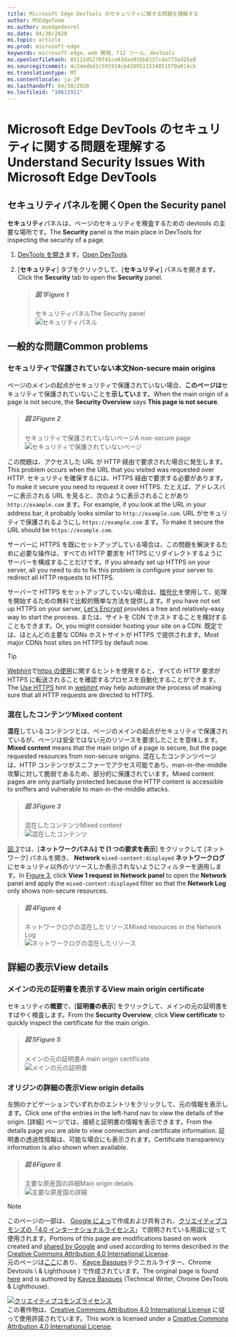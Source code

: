 ```yaml
---
title: Microsoft Edge DevTools のセキュリティに関する問題を理解する
author: MSEdgeTeam
ms.author: msedgedevrel
ms.date: 04/30/2020
ms.topic: article
ms.prod: microsoft-edge
keywords: microsoft edge、web 開発、f12 ツール、devtools
ms.openlocfilehash: 05112d5270f41ce83daa935b8137c4a773ad25a0
ms.sourcegitcommit: 4c24edbd1c591914cb4109511534851570a614cb
ms.translationtype: MT
ms.contentlocale: ja-JP
ms.lasthandoff: 04/30/2020
ms.locfileid: "10611911"
---
```

<!-- Copyright Kayce Basques 

   Licensed under the Apache License, Version 2.0 (the "License");
   you may not use this file except in compliance with the License.
   You may obtain a copy of the License at

       https://www.apache.org/licenses/LICENSE-2.0

   Unless required by applicable law or agreed to in writing, software
   distributed under the License is distributed on an "AS IS" BASIS,
   WITHOUT WARRANTIES OR CONDITIONS OF ANY KIND, either express or implied.
   See the License for the specific language governing permissions and
   limitations under the License.  -->  





# <span data-ttu-id="b3ad1-103">Microsoft Edge DevTools のセキュリティに関する問題を理解する</span><span class="sxs-lookup"><span data-stu-id="b3ad1-103">Understand Security Issues With Microsoft Edge DevTools</span></span>   

  

<!--Use the **Security** Panel in [Microsoft Edge DevTools][MicrosoftEdgeDevTools] to make sure HTTPS is properly implemented on a page.  See **Why HTTPS Matters** to learn why every website should be protected with HTTPS, even sites that do not handle sensitive user data.  -->  

<!--todo: add section when why-https is available -->  

## <span data-ttu-id="b3ad1-104">セキュリティパネルを開く</span><span class="sxs-lookup"><span data-stu-id="b3ad1-104">Open the Security panel</span></span>   

<span data-ttu-id="b3ad1-105">**セキュリティ**パネルは、ページのセキュリティを検査するための devtools の主要な場所です。</span><span class="sxs-lookup"><span data-stu-id="b3ad1-105">The **Security** panel is the main place in DevTools for inspecting the security of a page.</span></span>  

1.  <span data-ttu-id="b3ad1-106">[DevTools を開き][DevToolsOpen]ます。</span><span class="sxs-lookup"><span data-stu-id="b3ad1-106">[Open DevTools][DevToolsOpen].</span></span>  

1.  <span data-ttu-id="b3ad1-107">[**セキュリティ**] タブをクリックして、[**セキュリティ**] パネルを開きます。</span><span class="sxs-lookup"><span data-stu-id="b3ad1-107">Click the **Security** tab to open the **Security** panel.</span></span>  
    
    > ##### <span data-ttu-id="b3ad1-108">図 1</span><span class="sxs-lookup"><span data-stu-id="b3ad1-108">Figure 1</span></span>  
    > <span data-ttu-id="b3ad1-109">セキュリティパネル</span><span class="sxs-lookup"><span data-stu-id="b3ad1-109">The Security panel</span></span>  
    > ![セキュリティパネル][ImageSecurityPanel]  
    
## <span data-ttu-id="b3ad1-111">一般的な問題</span><span class="sxs-lookup"><span data-stu-id="b3ad1-111">Common problems</span></span>   

### <span data-ttu-id="b3ad1-112">セキュリティで保護されていない本文</span><span class="sxs-lookup"><span data-stu-id="b3ad1-112">Non-secure main origins</span></span>   

<span data-ttu-id="b3ad1-113">ページのメインの起点がセキュリティで保護されていない場合、**このページは**セキュリティで保護されていないことを**示してい**ます。</span><span class="sxs-lookup"><span data-stu-id="b3ad1-113">When the main origin of a page is not secure, the **Security Overview** says **This page is not secure**.</span></span>  

> ##### <span data-ttu-id="b3ad1-114">図 2</span><span class="sxs-lookup"><span data-stu-id="b3ad1-114">Figure 2</span></span>  
> <span data-ttu-id="b3ad1-115">セキュリティで保護されていないページ</span><span class="sxs-lookup"><span data-stu-id="b3ad1-115">A non-secure page</span></span>  
> ![セキュリティで保護されていないページ][ImageNonSecurePage]  

<span data-ttu-id="b3ad1-117">この問題は、アクセスした URL が HTTP 経由で要求された場合に発生します。</span><span class="sxs-lookup"><span data-stu-id="b3ad1-117">This problem occurs when the URL that you visited was requested over HTTP.</span></span>  <span data-ttu-id="b3ad1-118">セキュリティを確保するには、HTTPS 経由で要求する必要があります。</span><span class="sxs-lookup"><span data-stu-id="b3ad1-118">To make it secure you need to request it over HTTPS.</span></span>  <span data-ttu-id="b3ad1-119">たとえば、アドレスバーに表示される URL を見ると、次のように表示されることがあり `http://example.com` ます。</span><span class="sxs-lookup"><span data-stu-id="b3ad1-119">For example, if you look at the URL in your address bar, it probably looks similar to `http://example.com`.</span></span>  <span data-ttu-id="b3ad1-120">URL がセキュリティで保護されるようにし `https://example.com` ます。</span><span class="sxs-lookup"><span data-stu-id="b3ad1-120">To make it secure the URL should be `https://example.com`.</span></span>  

<span data-ttu-id="b3ad1-121">サーバーに HTTPS を既にセットアップしている場合は、この問題を解決するために必要な操作は、すべての HTTP 要求を HTTPS にリダイレクトするようにサーバーを構成することだけです。</span><span class="sxs-lookup"><span data-stu-id="b3ad1-121">If you already set up HTTPS on your server, all you need to do to fix this problem is configure your server to redirect all HTTP requests to HTTPS.</span></span>  

<span data-ttu-id="b3ad1-122">サーバーで HTTPS をセットアップしていない場合は、[暗号化][LetsEncrypt]を使用して、処理を開始するための無料で比較的簡単な方法を提供します。</span><span class="sxs-lookup"><span data-stu-id="b3ad1-122">If you have not set up HTTPS on your server, [Let's Encrypt][LetsEncrypt] provides a free and relatively-easy way to start the process.</span></span>  <span data-ttu-id="b3ad1-123">または、サイトを CDN でホストすることを検討することもできます。</span><span class="sxs-lookup"><span data-stu-id="b3ad1-123">Or, you might consider hosting your site on a CDN.</span></span>  <span data-ttu-id="b3ad1-124">既定では、ほとんどの主要な CDNs ホストサイトが HTTPS で提供されます。</span><span class="sxs-lookup"><span data-stu-id="b3ad1-124">Most major CDNs host sites on HTTPS by default now.</span></span>  

> [!TIP]
> <span data-ttu-id="b3ad1-125">[Webhint][Webhint]で[https の使用][WebhintUseHttps]に関するヒントを使用すると、すべての HTTP 要求が HTTPS に転送されることを確認するプロセスを自動化することができます。</span><span class="sxs-lookup"><span data-stu-id="b3ad1-125">The [Use HTTPS][WebhintUseHttps] hint in [webhint][Webhint] may help automate the process of making sure that all HTTP requests are directed to HTTPS.</span></span>  

### <span data-ttu-id="b3ad1-126">混在したコンテンツ</span><span class="sxs-lookup"><span data-stu-id="b3ad1-126">Mixed content</span></span>   

<span data-ttu-id="b3ad1-127">**混在**しているコンテンツとは、ページのメインの起点がセキュリティで保護されているが、ページは安全ではない元のリソースを要求したことを意味します。</span><span class="sxs-lookup"><span data-stu-id="b3ad1-127">**Mixed content** means that the main origin of a page is secure, but the page requested resources from non-secure origins.</span></span>  <span data-ttu-id="b3ad1-128">混在したコンテンツページは、HTTP コンテンツがスニファーでアクセス可能であり、man-in-the-middle 攻撃に対して脆弱であるため、部分的に保護されています。</span><span class="sxs-lookup"><span data-stu-id="b3ad1-128">Mixed content pages are only partially protected because the HTTP content is accessible to sniffers and vulnerable to man-in-the-middle attacks.</span></span>  

> ##### <span data-ttu-id="b3ad1-129">図 3</span><span class="sxs-lookup"><span data-stu-id="b3ad1-129">Figure 3</span></span>  
> <span data-ttu-id="b3ad1-130">混在したコンテンツ</span><span class="sxs-lookup"><span data-stu-id="b3ad1-130">Mixed content</span></span>  
> ![混在したコンテンツ][ImageMixedContent]  

<span data-ttu-id="b3ad1-132">[図 3](#figure-3)では、[**ネットワークパネル] で [1 つの要求を表示**] をクリックして [ネットワーク] パネルを開き、 **Network** `mixed-content:displayed` **ネットワークログ**にセキュリティ以外のリソースしか表示されないようにフィルターを適用します。</span><span class="sxs-lookup"><span data-stu-id="b3ad1-132">In [Figure 3](#figure-3), click **View 1 request in Network panel** to open the **Network** panel and apply the `mixed-content:displayed` filter so that the **Network Log** only shows non-secure resources.</span></span>  

> ##### <span data-ttu-id="b3ad1-133">図 4</span><span class="sxs-lookup"><span data-stu-id="b3ad1-133">Figure 4</span></span>  
> <span data-ttu-id="b3ad1-134">ネットワークログの混在したリソース</span><span class="sxs-lookup"><span data-stu-id="b3ad1-134">Mixed resources in the Network Log</span></span>  
> ![ネットワークログの混在したリソース][ImageMixedResourcesNetworkLog]  

## <span data-ttu-id="b3ad1-136">詳細の表示</span><span class="sxs-lookup"><span data-stu-id="b3ad1-136">View details</span></span>   

### <span data-ttu-id="b3ad1-137">メインの元の証明書を表示する</span><span class="sxs-lookup"><span data-stu-id="b3ad1-137">View main origin certificate</span></span>   

<span data-ttu-id="b3ad1-138">セキュリティの**概要**で、[**証明書の表示**] をクリックして、メインの元の証明書をすばやく検査します。</span><span class="sxs-lookup"><span data-stu-id="b3ad1-138">From the **Security Overview**, click **View certificate** to quickly inspect the certificate for the main origin.</span></span>  

> ##### <span data-ttu-id="b3ad1-139">図 5</span><span class="sxs-lookup"><span data-stu-id="b3ad1-139">Figure 5</span></span>  
> <span data-ttu-id="b3ad1-140">メインの元の証明書</span><span class="sxs-lookup"><span data-stu-id="b3ad1-140">A main origin certificate</span></span>  
> ![メインの元の証明書][ImageCertificate]  

### <span data-ttu-id="b3ad1-142">オリジンの詳細の表示</span><span class="sxs-lookup"><span data-stu-id="b3ad1-142">View origin details</span></span>   

<span data-ttu-id="b3ad1-143">左側のナビゲーションでいずれかのエントリをクリックして、元の情報を表示します。</span><span class="sxs-lookup"><span data-stu-id="b3ad1-143">Click one of the entries in the left-hand nav to view the details of the origin.</span></span>  <span data-ttu-id="b3ad1-144">[詳細] ページでは、接続と証明書の情報を表示できます。</span><span class="sxs-lookup"><span data-stu-id="b3ad1-144">From the details page you are able to view connection and certificate information.</span></span>  <span data-ttu-id="b3ad1-145">証明書の透過性情報は、可能な場合にも表示されます。</span><span class="sxs-lookup"><span data-stu-id="b3ad1-145">Certificate transparency information is also shown when available.</span></span>  

> ##### <span data-ttu-id="b3ad1-146">図 6</span><span class="sxs-lookup"><span data-stu-id="b3ad1-146">Figure 6</span></span>  
> <span data-ttu-id="b3ad1-147">主要な原産国の詳細</span><span class="sxs-lookup"><span data-stu-id="b3ad1-147">Main origin details</span></span>  
> ![主要な原産国の詳細][ImageOriginDetails]  

 



<!-- image links -->  

[ImageSecurityPanel]: /microsoft-edge/devtools-guide-chromium/media/security-security-overview-secure.msft.png "図 1: セキュリティパネル"  
[ImageNonSecurePage]: /microsoft-edge/devtools-guide-chromium/media/security-security-overview-non-secure.msft.png "図 2: セキュリティで保護されていないページ"  
[ImageMixedContent]: /microsoft-edge/devtools-guide-chromium/media/security-security-overview-mixed-secure.msft.png "図 3: 混在したコンテンツ"  
[ImageMixedResourcesNetworkLog]: /microsoft-edge/devtools-guide-chromium/media/security-network-filter.msft.png "図 4: ネットワークログの混在したリソース"  
[ImageCertificate]: /microsoft-edge/devtools-guide-chromium/media/security-security-overview-secure-view-certificate.msft.png "図 5: メインの元の証明書"  
[ImageOriginDetails]: /microsoft-edge/devtools-guide-chromium/media/security-security-overview-mixed-secure-main-origin.msft.png "図 6: 主要な送信元の詳細"  

<!-- links -->  

[MicrosoftEdgeDevTools]: /microsoft-edge/devtools-guide-chromium "Microsoft Edge (Chromium) 開発者ツール"  
[DevToolsOpen]: /microsoft-edge/devtools-guide-chromium/open "Microsoft Edge DevTools を開く"  


[LetsEncrypt]: https://letsencrypt.org "暗号化されていない SSL/TLS 証明書を使用する"  

[Webhint]: https://webhint.io "web ヒント"  
[WebhintUseHttps]: https://webhint.io/docs/user-guide/hints/hint-https-only "HTTPS を使用 |webhint に関するドキュメント"  

<!--[mixed]: /web/fundamentals/security/prevent-mixed-content/what-is-mixed-content ""  -->

> [!NOTE]
> <span data-ttu-id="b3ad1-160">このページの一部は、 [Google によっ][GoogleSitePolicies]て作成および共有され、[クリエイティブコモンズの「4.0 インターナショナルライセンス][CCA4IL]」で説明されている用語に従って使用されます。</span><span class="sxs-lookup"><span data-stu-id="b3ad1-160">Portions of this page are modifications based on work created and [shared by Google][GoogleSitePolicies] and used according to terms described in the [Creative Commons Attribution 4.0 International License][CCA4IL].</span></span>  
> <span data-ttu-id="b3ad1-161">元のページは[ここ](https://developers.google.com/web/tools/chrome-devtools/security/index)にあり、 [Kayce Basques][KayceBasques]テクニカルライター、Chrome Devtools \ & Lighthouse \) で作成されています。</span><span class="sxs-lookup"><span data-stu-id="b3ad1-161">The original page is found [here](https://developers.google.com/web/tools/chrome-devtools/security/index) and is authored by [Kayce Basques][KayceBasques] \(Technical Writer, Chrome DevTools \& Lighthouse\).</span></span>  

[![クリエイティブコモンズライセンス][CCby4Image]][CCA4IL]  
<span data-ttu-id="b3ad1-163">この著作物は、[Creative Commons Attribution 4.0 International License][CCA4IL] に従って使用許諾されています。</span><span class="sxs-lookup"><span data-stu-id="b3ad1-163">This work is licensed under a [Creative Commons Attribution 4.0 International License][CCA4IL].</span></span>  

[CCA4IL]: https://creativecommons.org/licenses/by/4.0  
[CCby4Image]: https://i.creativecommons.org/l/by/4.0/88x31.png  
[GoogleSitePolicies]: https://developers.google.com/terms/site-policies  
[KayceBasques]: https://developers.google.com/web/resources/contributors/kaycebasques  
